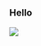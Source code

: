 ### Hello
![](https://raw.githubusercontent.com/andyret26/github-stats/master/generated/languages.svg#gh-dark-mode-only)

